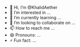 - 👋 Hi, I’m @KhalidAether
- 👀 I’m interested in ...
- 🌱 I’m currently learning ...
- 💞️ I’m looking to collaborate on ...
- 📫 How to reach me ...
- 😄 Pronouns: ...
- ⚡ Fun fact: ...

<!---
KhalidAether/KhalidAether is a ✨ special ✨ repository because its `README.md` (this file) appears on your GitHub profile.
You can click the Preview link to take a look at your changes.
--->
